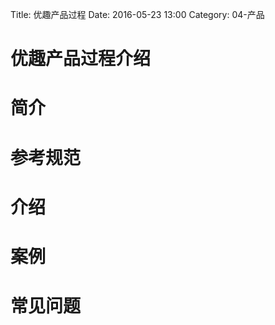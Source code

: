 Title: 优趣产品过程
Date: 2016-05-23 13:00
Category: 04-产品

# 优趣产品过程介绍

# 简介

# 参考规范

# 介绍

# 案例

# 常见问题




